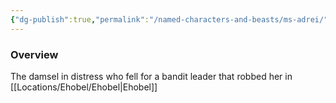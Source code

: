```yaml
---
{"dg-publish":true,"permalink":"/named-characters-and-beasts/ms-adrei/","tags":["NPC"],"noteIcon":""}
---
```



### Overview
The damsel in distress who fell for a bandit leader that robbed her in [[Locations/Ehobel/Ehobel\|Ehobel]]
